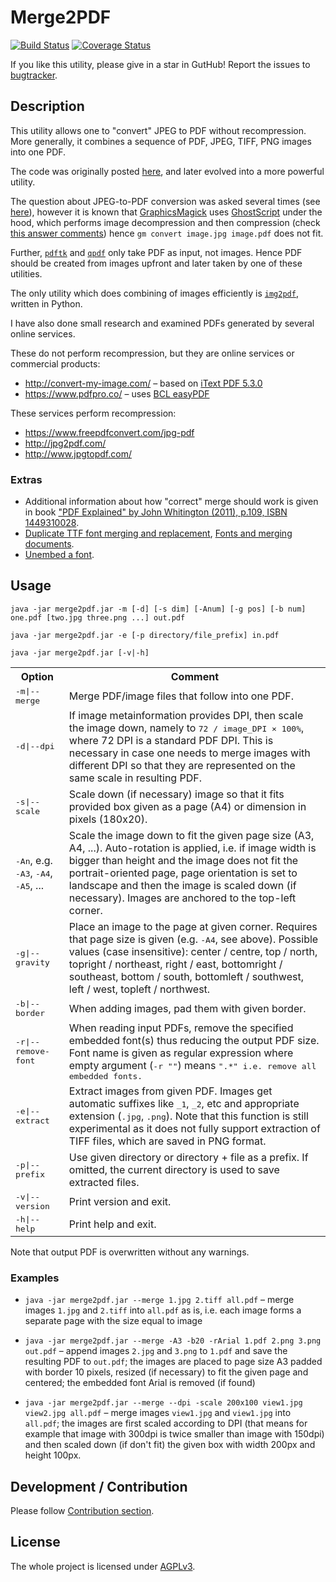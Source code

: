 # Merge2PDF

[![Build Status](https://travis-ci.org/dmak/merge2pdf.svg)](https://travis-ci.org/dmak/merge2pdf)
[![Coverage Status](https://coveralls.io/repos/github/dmak/merge2pdf/badge.svg?branch=master)](https://coveralls.io/github/dmak/merge2pdf?branch=master)

If you like this utility, please give in a star in GutHub! Report the issues to [bugtracker](https://github.com/dmak/merge2pdf/issues/).

## Description

This utility allows one to "convert" JPEG to PDF without recompression. More generally, it combines a sequence of PDF, JPEG, TIFF, PNG images into one PDF.  

The code was originally posted [here](https://stackoverflow.com/questions/46664134/merge-pdf-documents-and-images-into-one-pdf), and later evolved into a more powerful utility. 

The question about JPEG-to-PDF conversion was asked several times (see [here](https://askubuntu.com/questions/246647/jpeg-files-to-pdf)), however it is known that [GraphicsMagick](http://www.graphicsmagick.org/) uses [GhostScript](https://www.ghostscript.com/) under the hood, which performs image decompression and then compression (check [this answer comments](https://askubuntu.com/a/473674/164142)) hence `gm convert image.jpg image.pdf` does not fit.

Further, [`pdftk`](http://www.pdflabs.com/tools/pdftk-the-pdf-toolkit/ ) and [`qpdf`](http://qpdf.sourceforge.net/files/qpdf-manual.html) only take PDF as input, not images. Hence PDF should be created from images upfront and later taken by one of these utilities.

The only utility which does combining of images efficiently is [`img2pdf`](https://gitlab.mister-muffin.de/josch/img2pdf), written in Python.

I have also done small research and examined PDFs generated by several online services.

These do not perform recompression, but they are online services or commercial products:

*  http://convert-my-image.com/ – based on [iText PDF 5.3.0](https://itextpdf.com/)
*  https://www.pdfpro.co/ – uses [BCL easyPDF](http://www.pdfonline.com/easypdf/)

These services perform recompression:

* https://www.freepdfconvert.com/jpg-pdf
* http://jpg2pdf.com/
* http://www.jpgtopdf.com/

### Extras

* Additional information about how "correct" merge should work is given in book ["PDF Explained" by John Whitington (2011), p.109, ISBN 1449310028](https://books.google.nl/books?id=1TpDgwNGIK8C&pg=PA109&lpg=PA109).
* [Duplicate TTF font merging and replacement](http://itext.2136553.n4.nabble.com/How-to-remove-embedded-fonts-from-a-pdf-document-td2166185.html#d1201780152717-553), [Fonts and merging documents](https://itextpdf.com/en/resources/examples/itext-5/fonts-and-merging-documents).
* [Unembed a font](https://itextpdf.com/en/resources/examples/itext-5/unembed-font).

## Usage

`java -jar merge2pdf.jar -m [-d] [-s dim] [-Anum] [-g pos] [-b num] one.pdf [two.jpg three.png ...] out.pdf`

`java -jar merge2pdf.jar -e [-p directory/file_prefix] in.pdf`

`java -jar merge2pdf.jar [-v|-h]`

<table>
<tr>
	<th>Option</th>
	<th>Comment</th>
</tr>
<tr>
	<td><tt>-m|--merge</tt></td>
	<td>Merge PDF/image files that follow into one PDF.</td>
</tr>
<tr>
	<td><tt>-d|--dpi</tt></td>
	<td>If image metainformation provides DPI, then scale the image down, namely to <tt>72 / image_DPI × 100%</tt>, where 72 DPI is a standard PDF DPI. This is necessary in case one needs to merge images with different DPI so that they are represented on the same scale in resulting PDF.</td>
</tr>
<tr>
	<td><tt>-s|--scale</tt></td>
	<td>Scale down (if necessary) image so that it fits provided box given as a page (A4) or dimension in pixels (180x20).</td>
</tr>
<tr>
	<td><tt>-An</tt>, e.g. <tt>-A3</tt>, <tt>-A4</tt>, <tt>-A5</tt>, ...</td>
	<td>Scale the image down to fit the given page size (A3, A4, ...). Auto-rotation is applied, i.e. if image width is bigger than height and the image does not fit the portrait-oriented page, page orientation is set to landscape and then the image is scaled down (if necessary). Images are anchored to the top-left corner.</td>
</tr>
<tr>
	<td><tt>-g|--gravity</tt></td>
	<td>Place an image to the page at given corner. Requires that page size is given (e.g. <tt>-A4</tt>, see above). Possible values (case insensitive): center / centre, top / north, topright / northeast, right / east, bottomright / southeast, bottom / south, bottomleft / southwest, left / west, topleft / northwest.</td>
</tr>
<tr>
	<td><tt>-b|--border</tt></td>
	<td>When adding images, pad them with given border.</td>
</tr>
<tr>
	<td><tt>-r|--remove-font</tt></td>
	<td>When reading input PDFs, remove the specified embedded font(s) thus reducing the output PDF size. Font name is given as regular expression where empty argument (<tt>-r ""</tt>) means <tt>".*"<tt> i.e. remove all embedded fonts.</td>
</tr>
<tr>
	<td><tt>-e|--extract</tt></td>
	<td>Extract images from given PDF. Images get automatic suffixes like <tt>_1</tt>, <tt>_2</tt>, etc and appropriate extension (<tt>.jpg</tt>, <tt>.png</tt>). Note that this function is still experimental as it does not fully support extraction of TIFF files, which are saved in PNG format.</td>
</tr>
<tr>
	<td><tt>-p|--prefix</tt></td>
	<td>Use given directory or directory + file as a prefix. If omitted, the current directory is used to save extracted files.</td>
</tr>
<tr>
	<td><tt>-v|--version</tt></td>
	<td>Print version and exit.</td>
</tr>
<tr>
	<td><tt>-h|--help</tt></td>
	<td>Print help and exit.</td>
</tr>
</table>

Note that output PDF is overwritten without any warnings.

### Examples

* `java -jar merge2pdf.jar --merge 1.jpg 2.tiff all.pdf` – merge images `1.jpg` and `2.tiff` into `all.pdf` as is, i.e. each image forms a separate page with the size equal to image

* `java -jar merge2pdf.jar --merge -A3 -b20 -rArial 1.pdf 2.png 3.png out.pdf` – append images `2.jpg` and `3.png` to `1.pdf` and save the resulting PDF to `out.pdf`; the images are placed to page size A3 padded with border 10 pixels, resized (if necessary) to fit the given page and centered; the embedded font Arial is removed (if found)

* `java -jar merge2pdf.jar --merge --dpi -scale 200x100 view1.jpg view2.jpg all.pdf` – merge images `view1.jpg` and `view1.jpg` into `all.pdf`; the images are first scaled according to DPI (that means for example that image with 300dpi is twice smaller than image with 150dpi) and then scaled down (if don't fit) the given box with width 200px and height 100px.

## Development / Contribution

Please follow [Contribution section](https://github.com/dmak/jaxb-xew-plugin#contribution). 

## License

The whole project is licensed under [AGPLv3](https://www.gnu.org/licenses/agpl-3.0.en.html).
